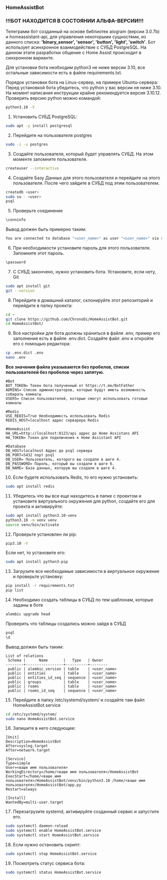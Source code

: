 ### HomeAssistBot
### !!!БОТ НАХОДИТСЯ В СОСТОЯНИИ АЛЬФА-ВЕРСИИ!!!


Телеграмм бот созданный на основе библиотек aiogram (версии 3.0.7b) и homeassistant-api, для управления некоторыми сущностями, из данного списка: 
__'binary_sensor', 'sensor', 'button', 'light', 'switch'__. Бот использует асинхронное взаимодействие с СУБД PostgreSQL.
На данном этапе разработки общение с Home Assist происходит в синхронном варианте. 

Для установки бота необходим python3 не ниже версии 3.10, все остальные зависимости есть в файле requirements.txt.

Порядок установки бота на Linux-сервер, на примере Ubuntu-сервера:
Перед установкой бота убедитесь, что python у вас версии не ниже 3.10. На момент написания инструкции крайне рекомендуется версия 3.10.12.
Проверить версию python можно командой:

````bash
python3.10 -V
````

1. Установить СУБД PostgreSQL:
```bash
sudo apt -y install postgresql
```

2. Перейдите на пользователя postgres
```bash
sudo -i -u postgres
```
3. Создайте пользователя, который будет управлять СУБД. На этом моменте запомните пользователя.
````bash
createuser --interactive
````
4. Создайте Базу Данных для этого пользователя и перейдите на этого пользователя. После чего зайдите в СУБД под этим пользователем.
````bash
createdb <user>
sudo su - <user>
psql
````
5. Проверьте соединение
````bash
\conninfo
````
Вывод должен быть примерно таким:
````bash
You are connected to database "<user_name>" as user "<user_name>" via socket in "/var/run/postgresql" at port "5432".
````
6. При необходимости установите пароль для этого пользователя. Запомните этот пароль.
````bash
\password
````

7. С СУБД закончено, нужно установить бота. Установите, если нету, Git
```bash
sudo apt install git
git --version
```

8. Перейдите в домашний каталог, склонируйте этот репозиторий и перейдите в папку проекта:
```bash
cd ~
git clone https://github.com/ChronoDi/HomeAssistBot.git
cd HomeAssistBot/
````

9. Все настройки для бота должны храниться в файле .env, пример его заполнения есть в файле .env.dict. Создайте файл .env и откройте его с помощью редактора:
```bash
cp .env.dict .env
nano .env
```
**Все значения файла указываются без пробелов, списки пользователей без пробелов через запятую.**  
````nano
#Bot
BOT_TOKEN= Токен бота полученный от https://t.me/BotFather
ADMINS= Список администраторов, которые будут иметь возможность собирать комнаты
USERS= Список пользователей, которые смогут использовать готовые комнаты

#Redis
USE_REDIS=True Необходимость использовать Redis
REDIS_HOST=localhost адрес серварера Redis

#HomeAssist
HA_URL=http://localhost:8123/api адрес до Home Assistans API
HA_TOKEN= Токен для подключения к Home Assistant API

#Database
DB_HOST=localhost Адрес до psql сервера
DB_PORT=5432 порт psql
DB_USER= Пользователь, которого вы создали в шаге 4.
DB_PASSWORD= Пароль, который вы создали в шаге 6.
DB_NAME= База данных, которую вы создали в шаге 4.
````
10. Если будете использовать Redis, то его нужно установить:
```bash
sudo apt install redis
```

11. Убедитесь что вы все еще находитесь в папке с проектом и установите виртуального окружения для python, создайте его для проекта и активируйте:
```bash
sudo apt install python3.10-venv
python3.10 -m venv venv
source venv/bin/activate
```

12. Проверьте установлен ли pip:
```bash
pip3.10 -V
```
Если нет, то установите его:
```bash
sudo apt install python3-pip
```
13. Загрузите все необходимые зависимости в виртуальное окружение и проверьте установку:
```bash
pip install -r requirements.txt
pip list
```

14. Необходимо создать таблицы в СУБД по тем шаблонам, которые заданы в боте

````bash
alembic upgrade head
````

Проверить что таблицы создались можно зайдя в СУБД
````bash
psql
\d
````

Вывод должен быть таким:
````psql
List of relations
 Schema |      Name       |   Type   | Owner
--------+-----------------+----------+--------
 public | alembic_version | table    | <user_name>
 public | entities        | table    | <user_name>
 public | entities_id_seq | sequence | <user_name>
 public | groups          | table    | <user_name>
 public | rooms           | table    | <user_name>
 public | rooms_id_seq    | sequence | <user_name>
````

15. Перейдите в папку /etc/systemd/system/ и создайте там файл HomeAssistBot.service
```bash
cd /etc/systemd/system/
sudo nano HomeAssistBot.service
```

16. Запишите в него следующее:
```nano
[Unit]
Description=HomeAssistBot
After=syslog.target
After=network.target

[Service]
Type=simple
User=<ваше имя пользователя>
WorkingDirectory=/home/<ваше имя пользователя>/HomeAssistBot
ExecStart=/home/<ваше имя пользователя>/HomeAssistBot/venv/bin/python3.10 /home/<ваше имя пользователя>/HomeAssistBot/app.py
Restart=always

[Install]
WantedBy=multi-user.target
```

17. Перезагрузите systemd, активируйте созданный сервис и запустите его.

```bash
sudo systemctl daemon-reload
sudo systemctl enable HomeAssistBot.service
sudo systemctl start HomeAssistBot.service
```
18. Если нужно остановить скрипт:
```bash
sudo systemctl stop HomeAssistBot.service
```

19. Посмотреть статус сервиса бота:
```bash
sudo systemctl status HomeAssistBot.service
```






